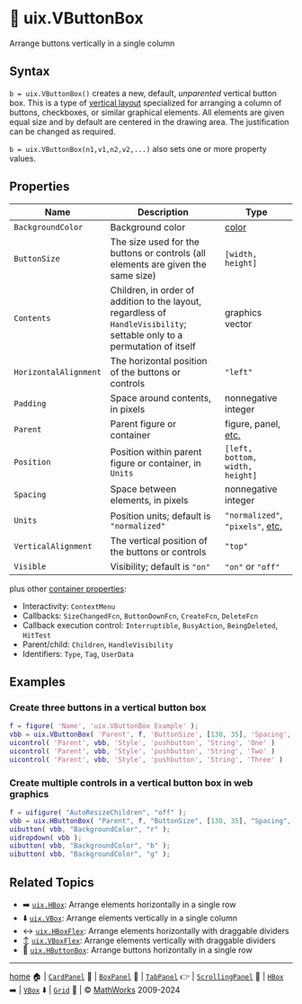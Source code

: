 # :vertical_traffic_light: uix.VButtonBox

Arrange buttons vertically in a single column

## Syntax

`b = uix.VButtonBox()` creates a new, default, *unparented* vertical button box. This is a type of [vertical layout](uixVBox.md) specialized for arranging a column of buttons, checkboxes, or similar graphical elements. All elements are given equal size and by default are centered in the drawing area. The justification can be changed as required.

`b = uix.VButtonBox(n1,v1,n2,v2,...)` also sets one or more property values.

## Properties

| Name | Description | Type |
| --- | --- | --- |
| `BackgroundColor` | Background color | [color](https://www.mathworks.com/help/matlab/creating_plots/specify-plot-colors.html) |
| `ButtonSize` | The size used for the buttons or controls (all elements are given the same size) | `[width, height]` |
| `Contents` | Children, in order of addition to the layout, regardless of `HandleVisibility`; settable only to a permutation of itself | graphics vector |
| `HorizontalAlignment` | The horizontal position of the buttons or controls | `"left"` | `"center"` | `"right"` |
| `Padding` | Space around contents, in pixels | nonnegative integer |
| `Parent` | Parent figure or container | figure, panel, [etc.](https://www.mathworks.com/help/matlab/ref/matlab.ui.container.panel-properties.html#mw_e4809363-1f35-4bc7-89f8-36ed9cccb017) |
| `Position` | Position within parent figure or container, in `Units` | `[left, bottom, width, height]`  |
| `Spacing` | Space between elements, in pixels | nonnegative integer |
| `Units` | Position units; default is `"normalized"` | `"normalized"`, `"pixels"`, [etc.](https://www.mathworks.com/help/matlab/ref/matlab.ui.container.panel-properties.html#bub8wap-1_sep_shared-Position) |
| `VerticalAlignment` | The vertical position of the buttons or controls | `"top"` | `"middle"` | `"bottom"` |
| `Visible` | Visibility; default is `"on"` | `"on"` or `"off"` |

plus other [container properties](https://www.mathworks.com/help/matlab/ref/matlab.ui.container.panel-properties.html):
* Interactivity: `ContextMenu`
* Callbacks: `SizeChangedFcn`, `ButtonDownFcn`, `CreateFcn`, `DeleteFcn`
* Callback execution control: `Interruptible`, `BusyAction`, `BeingDeleted`, `HitTest`
* Parent/child: `Children`, `HandleVisibility`
* Identifiers: `Type`, `Tag`, `UserData`

## Examples

### Create three buttons in a vertical button box

```matlab
f = figure( 'Name', 'uix.VButtonBox Example' );
vbb = uix.VButtonBox( 'Parent', f, 'ButtonSize', [130, 35], 'Spacing', 5 );
uicontrol( 'Parent', vbb, 'Style', 'pushbutton', 'String', 'One' )
uicontrol( 'Parent', vbb, 'Style', 'pushbutton', 'String', 'Two' )
uicontrol( 'Parent', vbb, 'Style', 'pushbutton', 'String', 'Three' )
```

### Create multiple controls in a vertical button box in web graphics

```matlab
f = uifigure( "AutoResizeChildren", "off" );
vbb = uix.HButtonBox( "Parent", f, "ButtonSize", [130, 35], "Spacing", 5 );
uibutton( vbb, "BackgroundColor", "r" );
uidropdown( vbb );
uibutton( vbb, "BackgroundColor", "b" );
uibutton( vbb, "BackgroundColor", "g" );
```

## Related Topics

* :arrow_right: [`uix.HBox`](uixHBox.md): Arrange elements horizontally in a single row
* :arrow_down: [`uix.VBox`](uixVBox.md): Arrange elements vertically in a single column
* :left_right_arrow: [`uix.HBoxFlex`](uixHBox.md): Arrange elements horizontally with draggable dividers
* :arrow_up_down: [`uix.VBoxFlex`](uixVBox.md): Arrange elements vertically with draggable dividers
* :traffic_light: [`uix.HButtonBox`](uixHButtonBox.md): Arrange buttons horizontally in a single row

___

[home](index.md) :house: | [`CardPanel`](uixCardPanel.md) :card_index: | [`BoxPanel`](uixBoxPanel.md) :black_square_button: | [`TabPanel`](uixTabPanel.md) :point_right: | [`ScrollingPanel`](uixScrollingPanel.md) :scroll: | [`HBox`](uixHBox.md) :arrow_right: | [`VBox`](uixVBox.md) :arrow_down: | [`Grid`](uixGrid.md) :symbols: | :copyright: [MathWorks](https://www.mathworks.com/services/consulting.html) 2009-2024